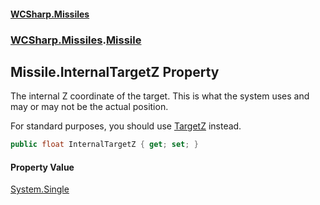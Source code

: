 #### [WCSharp.Missiles](README.md 'README')
### [WCSharp.Missiles](WCSharp.Missiles.md 'WCSharp.Missiles').[Missile](WCSharp.Missiles.Missile.md 'WCSharp.Missiles.Missile')

## Missile.InternalTargetZ Property

The internal Z coordinate of the target. This is what the system uses and may or may not be the actual position.  
  
For standard purposes, you should use [TargetZ](WCSharp.Missiles.Missile.TargetZ.md 'WCSharp.Missiles.Missile.TargetZ') instead.

```csharp
public float InternalTargetZ { get; set; }
```

#### Property Value
[System.Single](https://docs.microsoft.com/en-us/dotnet/api/System.Single 'System.Single')